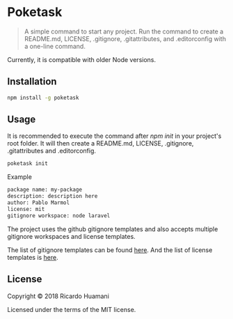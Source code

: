 # Poketask
> A simple command to start any project. Run the command to create a README.md, LICENSE, .gitignore, .gitattributes, and .editorconfig with a one-line command.

Currently, it is compatible with older Node versions.

## Installation
```bash
npm install -g poketask
```

## Usage
It is recommended to execute the command after *npm init* in your project's root folder. It will then create a README.md, LICENSE, .gitignore, .gitattributes and .editorconfig.
```bash
poketask init
```
Example
```bash
package name: my-package
description: description here
author: Pablo Marmol
license: mit
gitignore workspace: node laravel
```
The project uses the github gitignore templates and also accepts multiple gitignore workspaces and license templates.

The list of gitignore templates can be found [here](https://github.com/github/gitignore). And the list of license templates is [here](https://github.com/github/choosealicense.com/tree/gh-pages/_licenses).

## License
Copyright &copy; 2018 Ricardo Huamani

Licensed under the terms of the MIT license.
